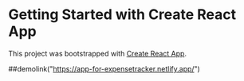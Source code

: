 # Getting Started with Create React App

This project was bootstrapped with [Create React App](https://github.com/facebook/create-react-app).

##demolink("https://app-for-expensetracker.netlify.app/")


